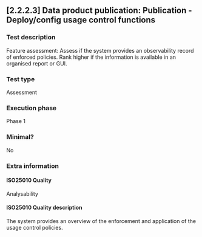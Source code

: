 
## [2.2.2.3] Data product publication: Publication - Deploy/config usage control functions
 
### Test description
Feature assessment: Assess if the system provides an observability record of enforced policies. Rank higher if the information is available in an organised report or GUI.
 
### Test type
Assessment
 
### Execution phase
Phase 1
 
### Minimal?
No
 
### Extra information
#### ISO25010 Quality
Analysability
#### ISO25010 Quality description
The system provides an overview of the enforcement and application of the usage control policies. 
    